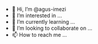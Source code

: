 - 👋 Hi, I’m @agus-imezi
- 👀 I’m interested in ...
- 🌱 I’m currently learning ...
- 💞️ I’m looking to collaborate on ...
- 📫 How to reach me ...

<!---
agus-imezi/agus-imezi is a ✨ special ✨ repository because its `README.md` (this file) appears on your GitHub profile.
You can click the Preview link to take a look at your changes.
--->
